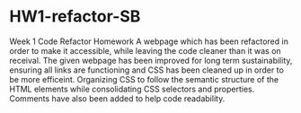 # HW1-refactor-SB
Week 1 Code Refactor Homework
A webpage which has been refactored in order to make it accessible, while leaving the code cleaner than it was on receival.
The given webpage has been improved for long term sustainability, ensuring all links are functioning and CSS has been cleaned up in order
to be more efficeint. Organizing CSS to follow the semantic structure of the HTML elements while consolidating CSS selectors and properties.
Comments have also been added to help code readability.



